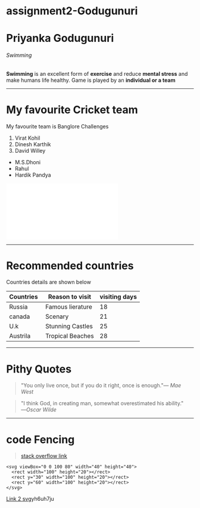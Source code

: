 # assignment2-Godugunuri
# Priyanka Godugunuri
###### Swimming 
**Swimming** 
is  an excellent form of **exercise** and  reduce **mental stress**  and make humans life  healthy. Game is played by an **individual or a team**   

____
# My favourite Cricket team
My favourite team is Banglore Challenges
1. Virat Kohil
2. Dinesh Karthik
3. David Willey

* M.S.Dhoni
* Rahul
* Hardik Pandya

![Aboutme link](AboutMe.md)

---

# Recommended countries
Countries details are shown below

| Countries  | Reason to visit | visiting days |
|------------|-----------------|---------------|
| Russia     | Famous lierature| 18            |
|canada      | Scenary         | 21            |
|U.k         |Stunning Castles | 25            |
|Austrila    | Tropical Beaches| 28            |

---

# Pithy Quotes
> "You only live once, but if you do it right, once is enough."― *Mae West*

>"I think God, in creating man, somewhat overestimated his ability."
―*Oscar Wilde*

--------
# code Fencing

>[stack overflow link](https://stackoverflow.com/questions/70218486/how-to-replicate-fence-svg-as-a-gradient)

```
<svg viewBox="0 0 100 80" width="40" height="40">
  <rect width="100" height="20"></rect>
  <rect y="30" width="100" height="20"></rect>
  <rect y="60" width="100" height="20"></rect>
</svg>

```
[Link 2 svg](https://css-tricks.com/snippets/svg/svg-hamburger-menu/)yh6uh7ju





